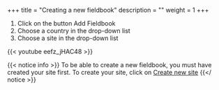 +++
title = "Creating a new fieldbook"
description = ""
weight = 1
+++
	
1. Click on the button Add Fieldbook
2. Choose a country in the drop-down list
3. Choose a site in the drop-down list

{{< youtube eefz_jHAC48 >}}

{{< notice info >}}
To be able to create a new fieldbook, you must have created your site first. To create your site, click on <a href="https://agrofims.github.io/helpdocs/creatingasite/site/" target="_blank"> Create new site</a>
 {{</ notice >}}
